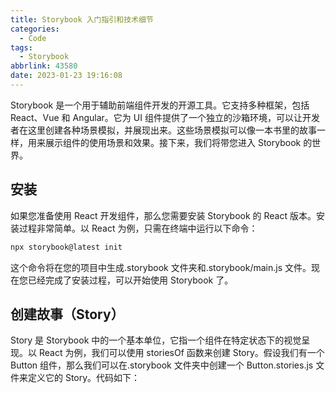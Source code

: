 ```yaml
---
title: Storybook 入门指引和技术细节
categories:
  - Code
tags:
  - Storybook
abbrlink: 43580
date: 2023-01-23 19:16:08
---
```


Storybook 是一个用于辅助前端组件开发的开源工具。它支持多种框架，包括 React、Vue 和 Angular。它为 UI 组件提供了一个独立的沙箱环境，可以让开发者在这里创建各种场景模拟，并展现出来。这些场景模拟可以像一本书里的故事一样，用来展示组件的使用场景和效果。接下来，我们将带您进入 Storybook 的世界。

## 安装

如果您准备使用 React 开发组件，那么您需要安装 Storybook 的 React 版本。安装过程非常简单。以 React 为例，只需在终端中运行以下命令：

```bash
npx storybook@latest init
```

这个命令将在您的项目中生成.storybook 文件夹和.storybook/main.js 文件。现在您已经完成了安装过程，可以开始使用 Storybook 了。

## 创建故事（Story）

Story 是 Storybook 中的一个基本单位，它指一个组件在特定状态下的视觉呈现。以 React 为例，我们可以使用 storiesOf 函数来创建 Story。假设我们有一个 Button 组件，那么我们可以在.storybook 文件夹中创建一个 Button.stories.js 文件来定义它的 Story。代码如下：
